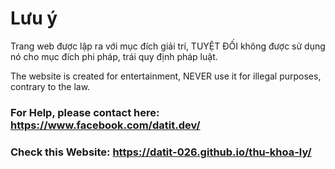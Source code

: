 # Lưu ý
Trang web được lập ra với mục đích giải trí, TUYỆT ĐỐI không được sử dụng nó cho mục đích phi pháp, trái quy định pháp luật.

The website is created for entertainment, NEVER use it for illegal purposes, contrary to the law.

### For Help, please contact here: https://www.facebook.com/datit.dev/

### Check this Website: https://datit-026.github.io/thu-khoa-ly/
